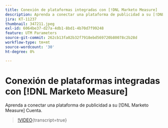 ```yaml
---
title: Conexión de plataformas integradas con [!DNL Marketo Measure]
description: Aprenda a conectar una plataforma de publicidad a su [!DNL Marketo Measure] Cuenta.
jira: KT-11237
thumbnail: 347211.jpeg
exl-id: 6064be37-d27a-4db1-8bd1-4b70d7f99248
feature: UTM Parameters
source-git-commit: 262cb13fa02b32f7918ebd569720b80078c2b28d
workflow-type: tm+mt
source-wordcount: '30'
ht-degree: 0%

---
```


# Conexión de plataformas integradas con [!DNL Marketo Measure]

Aprenda a conectar una plataforma de publicidad a su [!DNL Marketo Measure] Cuenta.

>[!VIDEO](https://video.tv.adobe.com/v/347211/?learn=on){transcript=true}
